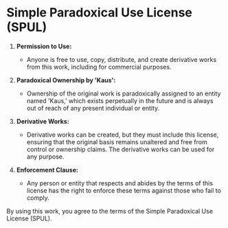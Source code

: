 # Simple Paradoxical Use License (SPUL)

1. **Permission to Use:**
   - Anyone is free to use, copy, distribute, and create derivative works from this work, including for commercial purposes.

2. **Paradoxical Ownership by 'Kaus':**
   - Ownership of the original work is paradoxically assigned to an entity named 'Kaus,' which exists perpetually in the future and is always out of reach of any present individual or entity.

3. **Derivative Works:**
   - Derivative works can be created, but they must include this license, ensuring that the original basis remains unaltered and free from control or ownership claims. The derivative works can be used for any purpose.

4. **Enforcement Clause:**
   - Any person or entity that respects and abides by the terms of this license has the right to enforce these terms against those who fail to comply.

By using this work, you agree to the terms of the Simple Paradoxical Use License (SPUL).
